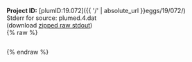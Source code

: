 **Project ID:** [plumID:19.072]({{ '/' | absolute_url }}eggs/19/072/)  
Stderr for source:  plumed.4.dat   
(download [zipped raw stdout](plumed.4.dat.plumed.stdout.txt.zip))  
{% raw %}
<pre>
</pre>
{% endraw %}

